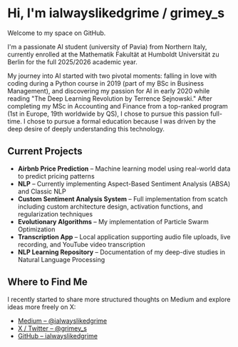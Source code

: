 # Hi, I'm ialwayslikedgrime / grimey_s

Welcome to my space on GitHub.


I'm a passionate AI student (university of Pavia) from Northern Italy, currently enrolled at the Mathematik Fakultät at Humboldt Universität zu Berlin for the full 2025/2026 academic year. 

My journey into AI started with two pivotal moments: falling in love with coding during a Python course in 2019 (part of my BSc in Business Management), and discovering my passion for AI in early 2020 while reading "The Deep Learning Revolution by Terrence Sejnowski." After completing my MSc in Accounting and Finance from a top-ranked program (1st in Europe, 19th worldwide by QS), I chose to pursue this passion full-time. I chose to pursue a formal education because I was driven by the deep desire of deeply understanding this technology. 


## Current Projects

- **Airbnb Price Prediction** – Machine learning model using real-world data to predict pricing patterns
- **NLP** – Currently implementing Aspect-Based Sentiment Analysis (ABSA) and Classic NLP
- **Custom Sentiment Analysis System** – Full implementation from scatch including custom architecture design, activation functions, and regularization techniques
- **Evolutionary Algorithms** – My implementation of Particle Swarm Optimization
- **Transcription App** – Local application supporting audio file uploads, live recording, and YouTube video transcription
- **NLP Learning Repository** – Documentation of my deep-dive studies in Natural Language Processing

## Where to Find Me

I recently started to share more structured thoughts on Medium and explore ideas more freely on X:

- [Medium – @ialwayslikedgrime](https://medium.com/@ialwayslikedgrime)
- [X / Twitter – @grimey_s](https://x.com/grimey_s)
- [GitHub – ialwayslikedgrime](https://github.com/ialwayslikedgrime)
